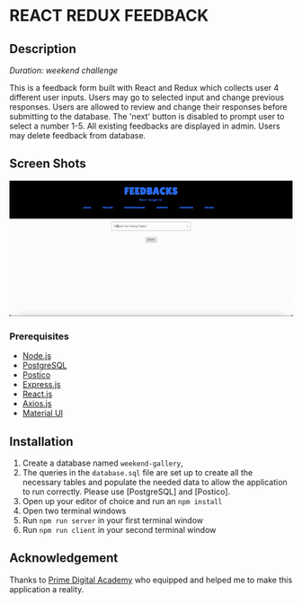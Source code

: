 # REACT REDUX FEEDBACK
## Description

_Duration: weekend challenge_

This is a feedback form built with React and Redux which collects user 4 different user inputs. Users may go to selected input and change previous responses. Users are allowed to review and change their responses before submitting to the database. The 'next' button is disabled to prompt user to select a number 1-5. All existing feedbacks are displayed in admin. Users may delete feedback from database.

## Screen Shots

![Screenshot](/public/images/react-redux-feedback.gif)

### Prerequisites

- [Node.js](https://nodejs.org/en/)
- [PostgreSQL](https://www.postgresql.org/)
- [Postico](https://eggerapps.at/postico/v1.php)
- [Express.js](https://expressjs.com/)
- [React.js](https://reactjs.org/)
- [Axios.js](https://axios-http.com)
- [Material UI](https://mui.com/)

## Installation

1. Create a database named `weekend-gallery`,
2. The queries in the `database.sql` file are set up to create all the necessary tables and populate the needed data to allow the application to run correctly. Please use [PostgreSQL] and [Postico].
3. Open up your editor of choice and run an `npm install`
4. Open two terminal windows
5. Run `npm run server` in your first terminal window
6. Run `npm run client` in your second terminal window

## Acknowledgement
Thanks to [Prime Digital Academy](www.primeacademy.io) who equipped and helped me to make this application a reality. 